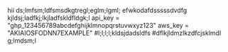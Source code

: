 hii
ds;lmfsm;ldfsmsdkgtregl;eglm;lgml;
efwkodafdsssssdvdfg
kjldsj;ladfkj;lkjladfskldfldgk;l
api_key = "ghp_123456789abcdefghijklmnopqrstuvwxyz123"
aws_key = "AKIAIOSFODNN7EXAMPLE"
#l;l;l;l;kldsjdadsldfs
#dflkjldmzlkzdfcjsklmdl
g;lmdsm;l
